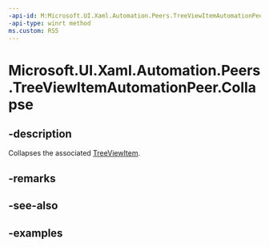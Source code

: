 ```yaml
---
-api-id: M:Microsoft.UI.Xaml.Automation.Peers.TreeViewItemAutomationPeer.Collapse
-api-type: winrt method
ms.custom: RS5
---
```


<!-- Method syntax.
public void TreeViewItemAutomationPeer.Collapse()
-->

# Microsoft.UI.Xaml.Automation.Peers.TreeViewItemAutomationPeer.Collapse

## -description

Collapses the associated [TreeViewItem](/uwp/api/windows.ui.xaml.controls.treeviewitem).

## -remarks

## -see-also

## -examples

